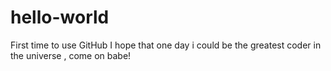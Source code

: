 # hello-world
First time to use GitHub
I hope that one day i could be the greatest coder in the universe , come on babe!
